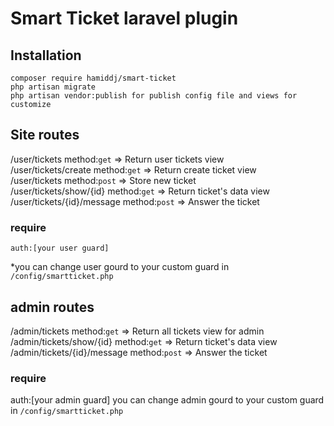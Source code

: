 # Smart Ticket laravel plugin

## Installation
  `composer require hamiddj/smart-ticket` <br />
  `php artisan migrate` <br />
  `php artisan vendor:publish for publish config file and views for customize` <br />

## Site routes
  /user/tickets  method:`get` => Return user tickets view<br />
  /user/tickets/create  method:`get` => Return create ticket view <br />
  /user/tickets  method:`post` => Store new ticket<br />
  /user/tickets/show/{id}  method:`get` => Return ticket's data view<br />
  /user/tickets/{id}/message  method:`post` => Answer the ticket<br />
### require 

    auth:[your user guard]
    
  *you can change user gourd to your custom guard in `/config/smartticket.php` <br />
  
## admin routes
  /admin/tickets  method:`get` => Return all tickets view for admin<br />
  /admin/tickets/show/{id}  method:`get` => Return ticket's data view<br />
  /admin/tickets/{id}/message  method:`post` => Answer the ticket<br />
### require 

   auth:[your admin guard]
  you can change admin gourd to your custom guard in `/config/smartticket.php` <br />
  
  
